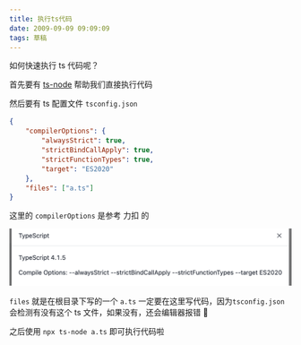 ```yaml
---
title: 执行ts代码
date: 2009-09-09 09:09:09
tags: 草稿
---
```


如何快速执行 ts 代码呢？

首先要有 [ts-node](https://typestrong.org/ts-node/docs/) 帮助我们直接执行代码

然后要有 ts 配置文件 `tsconfig.json`

```json
{
    "compilerOptions": {
        "alwaysStrict": true,
        "strictBindCallApply": true,
        "strictFunctionTypes": true,
        "target": "ES2020"
    },
    "files": ["a.ts"]
}
```

这里的 `compilerOptions` 是参考 力扣 的

![image-20211230121755011](https://raw.githubusercontent.com/acmu/pictures/master/uPic/2021-12/30_12:17_Mdfzev.png)

`files` 就是在根目录下写的一个 `a.ts` 一定要在这里写代码，因为`tsconfig.json`会检测有没有这个 ts 文件，如果没有，还会编辑器报错 🥲

之后使用 `npx ts-node a.ts` 即可执行代码啦
